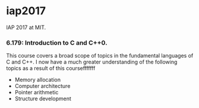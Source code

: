 # iap2017
IAP 2017 at MIT.

### 6.179: Introduction to C and C++0. 
This course covers a broad scope of topics in the fundamental languages of C and C++. I now have a much greater understanding of the following topics as a result of this coursefffffff
- Memory allocation
- Computer architecture
- Pointer arithmetic
- Structure development
